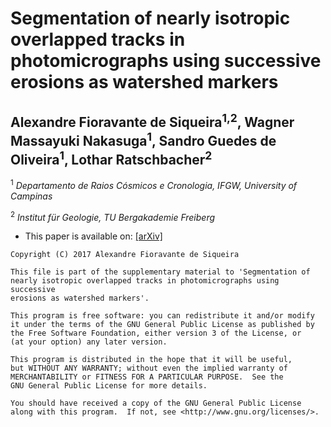 # Segmentation of nearly isotropic overlapped tracks in photomicrographs using successive erosions as watershed markers

## Alexandre Fioravante de Siqueira<sup>1,2</sup>, Wagner Massayuki Nakasuga<sup>1</sup>, Sandro Guedes de Oliveira<sup>1</sup>, Lothar Ratschbacher<sup>2</sup>

<sup>1</sup> _Departamento de Raios Cósmicos e Cronologia, IFGW, University of Campinas_

<sup>2</sup> _Institut für Geologie, TU Bergakademie Freiberg_

* This paper is available on: [[arXiv]](https://arxiv.org/abs/1706.03282)

```
Copyright (C) 2017 Alexandre Fioravante de Siqueira

This file is part of the supplementary material to 'Segmentation of
nearly isotropic overlapped tracks in photomicrographs using successive
erosions as watershed markers'.

This program is free software: you can redistribute it and/or modify
it under the terms of the GNU General Public License as published by
the Free Software Foundation, either version 3 of the License, or
(at your option) any later version.

This program is distributed in the hope that it will be useful,
but WITHOUT ANY WARRANTY; without even the implied warranty of
MERCHANTABILITY or FITNESS FOR A PARTICULAR PURPOSE.  See the
GNU General Public License for more details.

You should have received a copy of the GNU General Public License
along with this program.  If not, see <http://www.gnu.org/licenses/>.
```
